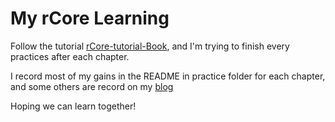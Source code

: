 # My rCore Learning

Follow the tutorial [rCore-tutorial-Book](https://rcore-os.cn/rCore-Tutorial-Book-v3/index.html), and I'm trying to finish every practices after each chapter.

I record most of my gains in the README in practice folder for each chapter, and some others are record on my [blog](https://zooeywm.github.io/blog/)

Hoping we can learn together!

